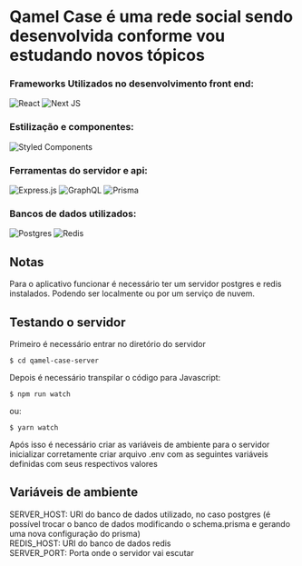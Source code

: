 
# Qamel Case é uma rede social sendo desenvolvida conforme vou estudando novos tópicos

### Frameworks Utilizados no desenvolvimento front end:
![React](https://img.shields.io/badge/react-%2320232a.svg?style=for-the-badge&logo=react&logoColor=%2361DAFB)
![Next JS](https://img.shields.io/badge/Next-black?style=for-the-badge&logo=next.js&logoColor=white)

### Estilização e componentes:
![Styled Components](https://img.shields.io/badge/styled--components-DB7093?style=for-the-badge&logo=styled-components&logoColor=white)

### Ferramentas do servidor e api:
![Express.js](https://img.shields.io/badge/express.js-%23404d59.svg?style=for-the-badge&logo=express&logoColor=%2361DAFB)
![GraphQL](https://img.shields.io/badge/-GraphQL-E10098?style=for-the-badge&logo=graphql&logoColor=white)
![Prisma](https://img.shields.io/badge/Prisma-3982CE?style=for-the-badge&logo=Prisma&logoColor=white)

### Bancos de dados utilizados:
![Postgres](https://img.shields.io/badge/postgres-%23316192.svg?style=for-the-badge&logo=postgresql&logoColor=white)
![Redis](https://img.shields.io/badge/redis-%23DD0031.svg?style=for-the-badge&logo=redis&logoColor=white)


## Notas
Para o aplicativo funcionar é necessário ter um servidor postgres e redis instalados.
Podendo ser localmente ou por um serviço de nuvem.

## Testando o servidor
Primeiro é necessário entrar no diretório do servidor
```console
$ cd qamel-case-server
```
Depois é necessário transpilar o código para Javascript:
```console
$ npm run watch 
```
ou: 
```console
$ yarn watch 
```
Após isso é necessário criar as variáveis de ambiente para o servidor inicializar corretamente criar arquivo .env com as seguintes variáveis definidas com seus respectivos valores

## Variáveis de ambiente
SERVER_HOST: URI do banco de dados utilizado, no caso postgres (é possível trocar o banco de dados modificando o schema.prisma e gerando uma nova configuração do prisma)  
REDIS_HOST: URI do banco de dados redis  
SERVER_PORT: Porta onde o servidor vai escutar  
